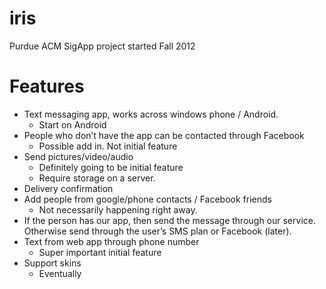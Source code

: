 iris
====

Purdue ACM SigApp project started Fall 2012


Features
========

* Text messaging app, works across windows phone / Android.
    * Start on Android
* People who don’t have the app can be contacted through Facebook
    * Possible add in. Not initial feature
* Send pictures/video/audio
    * Definitely going to be initial feature
    * Require storage on a server.
* Delivery confirmation
* Add people from google/phone contacts / Facebook friends
    * Not necessarily happening right away.
* If the person has our app, then send the message through our service. Otherwise send through the user’s SMS plan or Facebook (later).
* Text from web app through phone number
    * Super important initial feature
* Support skins
    * Eventually